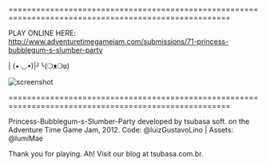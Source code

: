 ======================================================================================================

PLAY ONLINE HERE: http://www.adventuretimegamejam.com/submissions/71-princess-bubblegum-s-slumber-party
      
| (• ◡•)|╯╰(❍ᴥ❍ʋ)

![screenshot](http://tsubasa.com.br/.blog/wp-content/uploads/2012/09/pbslumberparty_preview.png)

======================================================================================================

Princess-Bubblegum-s-Slumber-Party
developed by tsubasa soft. on the Adventure Time Game Jam, 2012.
Code: @luizGustavoLino | Assets: @lumiMae
		  
Thank you for playing.
Ah! Visit our blog at tsubasa.com.br.       
